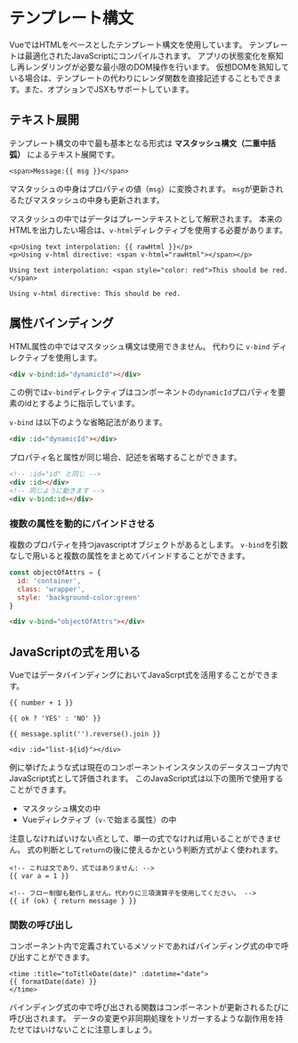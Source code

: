 # テンプレート構文
VueではHTMLをベースとしたテンプレート構文を使用しています。
テンプレートは最適化されたJavaScriptにコンパイルされます。
アプリの状態変化を察知し再レンダリングが必要な最小限のDOM操作を行います。
仮想DOMを熟知している場合は、テンプレートの代わりにレンダ関数を直接記述することもできます。また、オプションでJSXもサポートしています。

## テキスト展開
テンプレート構文の中で最も基本となる形式は __マスタッシュ構文（二重中括弧）__ によるテキスト展開です。

```html:template
<span>Message:{{ msg }}</span>
```

マスタッシュの中身はプロパティの値（`msg`）に変換されます。
`msg`が更新されるたびマスタッシュの中身も更新されます。

マスタッシュの中ではデータはプレーンテキストとして解釈されます。
本来のHTMLを出力したい場合は、`v-html`ディレクティブを使用する必要があります。

```html:template
<p>Using text interpolation: {{ rawHtml }}</p>
<p>Using v-html directive: <span v-html="rawHtml"></span></p>
```

```
Using text interpolation: <span style="color: red">This should be red.</span>

Using v-html directive: This should be red.
```

## 属性バインディング
HTML属性の中ではマスタッシュ構文は使用できません。
代わりに `v-bind` ディレクティブを使用します。

```html
<div v-bind:id="dynamicId"></div>
```
この例では`v-bind`ディレクティブはコンポーネントの`dynamicId`プロパティを要素のidとするように指示しています。

`v-bind` は以下のような省略記法があります。

```html
<div :id="dynamicId"></div>
```

プロパティ名と属性が同じ場合、記述を省略することができます。

```html
<!-- :id="id" と同じ -->
<div :id></div>
<!-- 同じように動きます -->
<div v-bind:id></div>
```

### 複数の属性を動的にバインドさせる
複数のプロパティを持つjavascriptオブジェクトがあるとします。
`v-bind`を引数なしで用いると複数の属性をまとめてバインドすることができます。

```js
const objectOfAttrs = {
  id: 'container',
  class: 'wrapper',
  style: 'background-color:green'
}
```

```html
<div v-bind="objectOfAttrs"></div>
```

## JavaScriptの式を用いる
VueではデータバインディングにおいてJavaScrpt式を活用することができます。

```html:template
{{ number + 1 }}

{{ ok ? 'YES' : 'NO' }}

{{ message.split('').reverse().join }}

<div :id="list-${id}"></div>
```

例に挙げたような式は現在のコンポーネントインスタンスのデータスコープ内でJavaScript式として評価されます。
このJavaScript式は以下の箇所で使用することができます。
- マスタッシュ構文の中
- Vueディレクティブ（`v-`で始まる属性）の中

注意しなければいけない点として、単一の式でなければ用いることができません。
式の判断として`return`の後に使えるかという判断方式がよく使われます。

```vue:template
<!-- これは文であり、式ではありません: -->
{{ var a = 1 }}

<!-- フロー制御も動作しません。代わりに三項演算子を使用してください。 -->
{{ if (ok) { return message } }}
```

### 関数の呼び出し
コンポーネント内で定義されているメソッドであればバインディング式の中で呼び出すことができます。

```vue:template
<time :title="toTitleDate(date)" :datetime="date">
{{ formatDate(date) }}
</time>
```

バインディング式の中で呼び出される関数はコンポーネントが更新されるたびに呼び出されます。
データの変更や非同期処理をトリガーするような副作用を持たせてはいけないことに注意しましょう。


